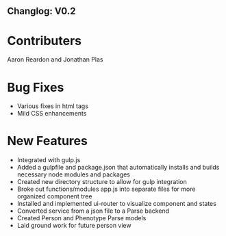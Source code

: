 ## Changlog: V0.2

# Contributers
Aaron Reardon and Jonathan Plas

# Bug Fixes
- Various fixes in html tags
- Mild CSS enhancements

# New Features
- Integrated with gulp.js
- Added a gulpfile and package.json that automatically installs and builds necessary node modules and packages
- Created new directory structure to allow for gulp integration
- Broke out functions/modules app.js into separate files for more organized component tree
- Installed and implemented ui-router to visualize component and states
- Converted service from a json file to a Parse backend
- Created Person and Phenotype Parse models
- Laid ground work for future person view
